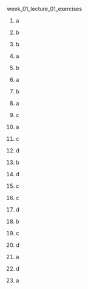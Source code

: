 week_01_lecture_01_exercises
1. a

2. b

3. b

4. a

5. b

6. a

7. b

8. a

9. c

10. a

11. c

12. d

13. b

14. d

15. c

16. c

17. d

18. b

19. c

20. d

21. a

22. d

23. a
